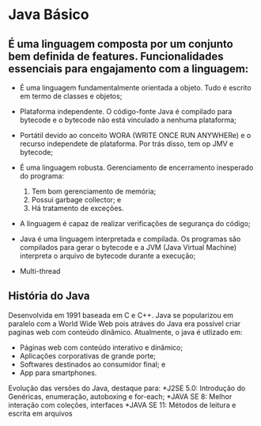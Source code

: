 # Java Básico

## É uma linguagem composta por um conjunto bem definida de features. Funcionalidades essenciais para engajamento com a linguagem:

* É uma linguagem fundamentalmente orientada a objeto. Tudo é escrito em termo de classes e objetos;

* Plataforma independente. O código-fonte Java é compilado para bytecode e o bytecode não está vinculado a nenhuma plataforma;

* Portátil devido ao conceito WORA (WRITE ONCE RUN ANYWHERe) e o recurso independete de plataforma. Por trás disso, tem op JMV e bytecode;

* É uma linguagem robusta. Gerenciamento de encerramento inesperado do programa:
	1. Tem bom gerenciamento de memória;
	2. Possui garbage collector; e
	3. Há tratamento de exceções.

* A linguagem é capaz de realizar verificações de segurança do código;

* Java é uma linguagem interpretada e compilada. Os programas são compilados para gerar o bytecode e a JVM (Java Virtual Machine) interpreta o arquivo de bytecode durante a execução;

* Multi-thread

## História do Java

Desenvolvida em 1991 baseada em C e C++. Java se popularizou em paralelo com a World Wide Web pois atráves do Java era possível criar paginas web com conteúdo dinâmico.
Atualmente, o java é utlizado em:
* Páginas web com conteúdo interativo e dinâmico;
* Aplicações corporativas de grande porte;
* Softwares destinados ao consumidor final; e 
* App para smartphones.

Evolução das versões do Java, destaque para:
*J2SE 5.0: Introdução do Genéricas, enumeração, autoboxing e for-each;
*JAVA SE 8: Melhor interação com coleções, interfaces
*JAVA SE 11: Métodos de leitura e escrita em arquivos


